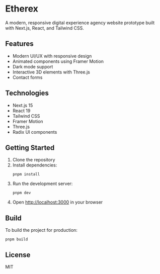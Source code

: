 # Etherex

A modern, responsive digital experience agency website prototype built with Next.js, React, and Tailwind CSS.

## Features

- Modern UI/UX with responsive design
- Animated components using Framer Motion
- Dark mode support
- Interactive 3D elements with Three.js
- Contact forms

## Technologies

- Next.js 15
- React 19
- Tailwind CSS
- Framer Motion
- Three.js
- Radix UI components

## Getting Started

1. Clone the repository
2. Install dependencies:
   ```
   pnpm install
   ```
3. Run the development server:
   ```
   pnpm dev
   ```
4. Open [http://localhost:3000](http://localhost:3000) in your browser

## Build

To build the project for production:

```
pnpm build
```

## License

MIT 
